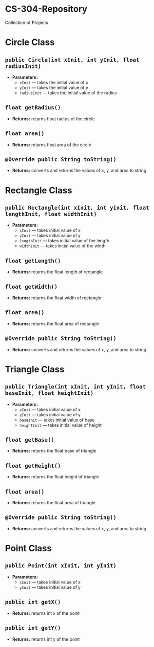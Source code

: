 # CS-304-Repository
Collection of Projects

# Circle Class

## `public Circle(int xInit, int yInit, float radiusInit)`

 * **Parameters:**
   * `xInit` — takes the initial value of x
   * `yInit` — takes the initial value of y
   * `radiusInit` — takes the initial value of the radius

## `float getRadius()`

 * **Returns:** returns float radius of the circle

## `float area()`

 * **Returns:** returns float area of the circle

## `@Override public String toString()`

 * **Returns:** converts and returns the values of x, y, and area to string

# Rectangle Class

## `public Rectangle(int xInit, int yInit, float lengthInit, float widthInit)`

 * **Parameters:**
   * `xInit` — takes initial value of x
   * `yInit` — takes initial value of y
   * `lengthInit` — takes initial value of the length
   * `widthInit` — takes initial value of the width

## `float getLength()`

 * **Returns:** returns the float length of rectangle

## `float getWidth()`

 * **Returns:** returns the float width of rectangle

## `float area()`

 * **Returns:** returns the float area of rectangle

## `@Override public String toString()`

 * **Returns:** converts and returns the values of x, y, and area to string

# Triangle Class

## `public Triangle(int xInit, int yInit, float baseInit, float heightInit)`

 * **Parameters:**
   * `xInit` — takes initial value of x
   * `yInit` — takes initial value of y
   * `baseInit` — takes initial value of base
   * `heightInit` — takes initial value of height

## `float getBase()`

 * **Returns:** returns the float base of triangle

## `float getHeight()`

 * **Returns:** returns the float height of triangle

## `float area()`

 * **Returns:** returns the float area of triangle

## `@Override public String toString()`

 * **Returns:** converts and returns the values of x, y, and area to string

# Point Class

## `public Point(int xInit, int yInit)`

 * **Parameters:**
   * `xInit` — takes initial value of x
   * `yInit` — takes initial value of y

## `public int getX()`

 * **Returns:** returns int x of the point

## `public int getY()`

 * **Returns:** returns int y of the point
